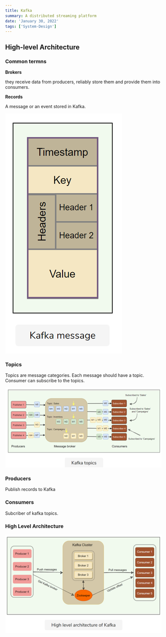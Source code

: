 ```yaml
---
title: Kafka
summary: A distributed streaming platform
date: 'January 30, 2022'
tags: ['System-Design']
---
```


## High-level Architecture

### Common termns

**Brokers**

they receive data from producers, reliably store them and provide them into consumers.

**Records**

A message or an event stored in Kafka. 

![Kafka message](../img/kafka.png)

### Topics

Topics are message categories. Each message should have a topic. Consumer can subscribe to the topics.

![Topics](../img/kafka-topics.png)

### Producers

Publish records to Kafka

### Consumers

Subcriber of kafka topics.

### High Level Architecture

![kafka-architecture](../img/kafka-architecture.png)